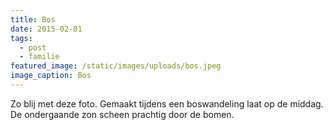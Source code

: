 ```yaml
---
title: Bos
date: 2015-02-01
tags:
  - post
  - familie
featured_image: /static/images/uploads/bos.jpeg
image_caption: Bos
---
```

Zo blij met deze foto. Gemaakt tijdens een boswandeling laat op de middag. De ondergaande zon scheen prachtig door de bomen.